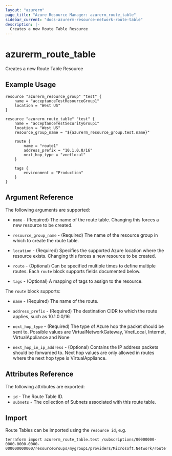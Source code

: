 ```yaml
---
layout: "azurerm"
page_title: "Azure Resource Manager: azurerm_route_table"
sidebar_current: "docs-azurerm-resource-network-route-table"
description: |-
  Creates a new Route Table Resource
---
```


# azurerm\_route\_table

Creates a new Route Table Resource

## Example Usage

```
resource "azurerm_resource_group" "test" {
    name = "acceptanceTestResourceGroup1"
    location = "West US"
}

resource "azurerm_route_table" "test" {
    name = "acceptanceTestSecurityGroup1"
    location = "West US"
    resource_group_name = "${azurerm_resource_group.test.name}"

    route {
    	name = "route1"
        address_prefix = "10.1.0.0/16"
        next_hop_type = "vnetlocal"
    }
    
    tags {
        environment = "Production"
    }
}
```

## Argument Reference

The following arguments are supported:

* `name` - (Required) The name of the route table. Changing this forces a
    new resource to be created.

* `resource_group_name` - (Required) The name of the resource group in which to
    create the route table.
    
* `location` - (Required) Specifies the supported Azure location where the resource exists. Changing this forces a new resource to be created.

* `route` - (Optional) Can be specified multiple times to define multiple
                                   routes. Each `route` block supports fields documented below.

* `tags` - (Optional) A mapping of tags to assign to the resource. 

The `route` block supports:

* `name` - (Required) The name of the route. 

* `address_prefix` - (Required) The destination CIDR to which the route applies, such as 10.1.0.0/16

* `next_hop_type` - (Required) The type of Azure hop the packet should be sent to.
                               Possible values are VirtualNetworkGateway, VnetLocal, Internet, VirtualAppliance and None

* `next_hop_in_ip_address` - (Optional) Contains the IP address packets should be forwarded to. Next hop values are only allowed in routes where the next hop type is VirtualAppliance.

## Attributes Reference

The following attributes are exported:

* `id` - The Route Table ID.
* `subnets` - The collection of Subnets associated with this route table.

## Import


Route Tables can be imported using the `resource id`, e.g. 
```
terraform import azurerm_route_table.test /subscriptions/00000000-0000-0000-0000-000000000000/resourceGroups/mygroup1/providers/Microsoft.Network/routeTables/mytable1
```